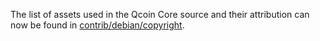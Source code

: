 The list of assets used in the Qcoin Core source and their attribution can now be found in [contrib/debian/copyright](../contrib/debian/copyright).
